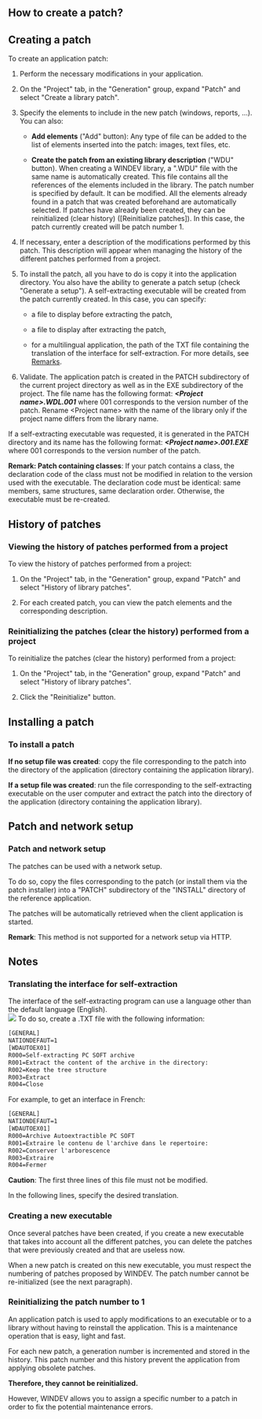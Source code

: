 


## How to create a patch?
			



<a name="NOTE1"></a>
<a name="NOTE1_1"></a>


## Creating a patch
<a name="creating_patch_ELTTEXTE000227"></a>
To create an application patch: 

1. Perform the necessary modifications in your application.

2. On the "Project" tab, in the "Generation" group, expand "Patch" and select "Create a library patch".

3. Specify the elements to include in the new patch (windows, reports, ...). You can also:

	- **Add elements** ("Add" button): 
			Any type of file can be added to the list of elements inserted into the patch: images, text files, etc.

	- **Create the patch from an existing library description** ("WDU" button). 
			When creating a WINDEV library, a ".WDU" file with the same name is automatically created. This file contains all the references of the elements included in the library.
			The patch number is specified by default. It can be modified.
			All the elements already found in a patch that was created beforehand are automatically selected.
			If patches have already been created, they can be reinitialized (clear history) ([Reinitialize patches]). In this case, the patch currently created will be patch number 1.




4. If necessary, enter a description of the modifications performed by this patch. This description will appear when managing the history of the different patches performed from a project.

5. To install the patch, all you have to do is copy it into the application directory.
	You also have the ability to generate a patch setup (check "Generate a setup"). A self-extracting executable will be created from the patch currently created.
	In this case, you can specify:

	- a file to display before extracting the patch, 

	- a file to display after extracting the patch, 

	- for a multilingual application, the path of the TXT file containing the translation of the interface for self-extraction. For more details, see [Remarks](#NOTE5_1).




6. Validate. The application patch is created in the PATCH subdirectory of the current project directory as well as in the EXE subdirectory of the project. The file name has the following format: ***&lt;Project name&gt;.WDL.001*** where 001 corresponds to the version number of the patch. Rename &lt;Project name&gt; with the name of the library only if the project name differs from the library name.




If a self-extracting executable was requested, it is generated in the PATCH directory and its name has the following format: 
***&lt;Project name&gt;.001.EXE*** where 001 corresponds to the version number of the patch.

**Remark: Patch containing classes**: If your patch contains a class, the declaration code of the class must not be modified in relation to the version used with the executable. The declaration code must be identical: same members, same structures, same declaration order. Otherwise, the executable must be re-created.

<a name="NOTE2"></a>
<a name="NOTE2_1"></a>


## History of patches
<a name="history_patches_ELTTEXTE000251"></a>


### Viewing the history of patches performed from a project
<a name="viewing_the_history_patches_performed_from_project_ELTPARAGRAPHE000073"></a>

To view the history of patches performed from a project: 

1. On the "Project" tab, in the "Generation" group, expand "Patch" and select "History of library patches".

2. For each created patch, you can view the patch elements and the corresponding description.



<a name="NOTE2_2"></a>


### Reinitializing the patches (clear the history) performed from a project
<a name="reinitializing_the_patches_clear_the_history_performed_from_project_ELTPARAGRAPHE000095"></a>

To reinitialize the patches (clear the history) performed from a project: 

1. On the "Project" tab, in the "Generation" group, expand "Patch" and select "History of library patches".

2. Click the "Reinitialize" button.  




<a name="NOTE3"></a>
<a name="NOTE3_1"></a>


## Installing a patch
<a name="installing_patch_ELTTEXTE000281"></a>


### To install a patch
<a name="install_patch_ELTPARAGRAPHE000119"></a>

**If no setup file was created**: copy the file corresponding to the patch into the directory of the application (directory containing the application library).

**If a setup file was created**: run the file corresponding to the self-extracting executable on the user computer and extract the patch into the directory of the application (directory containing the application library).

<a name="NOTE4"></a>
<a name="NOTE4_1"></a>


## Patch and network setup
<a name="patch_and_network_setup_ELTTEXTE000305"></a>


### Patch and network setup
<a name="patch_and_network_setup_ELTPARAGRAPHE000130"></a>

The patches can be used with a network setup.					

To do so, copy the files corresponding to the patch (or install them via the patch installer) into a "PATCH" subdirectory of the "INSTALL" directory of the reference application.

The patches will be automatically retrieved when the client application is started.

**Remark**: This method is not supported for a network setup via HTTP.

<a name="NOTE5"></a>
<a name="NOTE5_1"></a>


## Notes
<a name="notes_ELTTEXTE000329"></a>


### Translating the interface for self-extraction
<a name="translating_the_interface_for_selfextraction_ELTPARAGRAPHE000145"></a>The interface of the self-extracting program can use a language other than the default language (English).<br>![](https://doc.pcsoft.fr/en-US/images/image.awp?langid=3&name=Zipcreeexe.gif)
To do so, create a .TXT file with the following information:


```txt
[GENERAL]
NATIONDEFAUT=1
[WDAUTOEX01]
R000=Self-extracting PC SOFT archive
R001=Extract the content of the archive in the directory:
R002=Keep the tree structure
R003=Extract
R004=Close
```


For example, to get an interface in French:


```txt
[GENERAL]
NATIONDEFAUT=1
[WDAUTOEX01]
R000=Archive Autoextractible PC SOFT
R001=Extraire le contenu de l'archive dans le repertoire:
R002=Conserver l'arborescence 
R003=Extraire
R004=Fermer
```
**Caution**: The first three lines of this file must not be modified.

In the following lines, specify the desired translation.
<a name="NOTE5_2"></a>


### Creating a new executable
<a name="creating_new_executable_ELTPARAGRAPHE000163"></a>

Once several patches have been created, if you create a new executable that takes into account all the different patches, you can delete the patches that were previously created and that are useless now.					

When a new patch is created on this new executable, you must respect the numbering of patches proposed by WINDEV. The patch number cannot be re-initialized (see the next paragraph).					
<a name="NOTE5_3"></a>


### Reinitializing the patch number to 1
<a name="reinitializing_the_patch_number_1_ELTPARAGRAPHE000172"></a>

An application patch is used to apply modifications to an executable or to a library without having to reinstall the application. This is a maintenance operation that is easy, light and fast.

For each new patch, a generation number is incremented and stored in the history. This patch number and this history prevent the application from applying obsolete patches.

**Therefore, they cannot be reinitialized.**

However, WINDEV allows you to assign a specific number to a patch in order to fix the potential maintenance errors.


